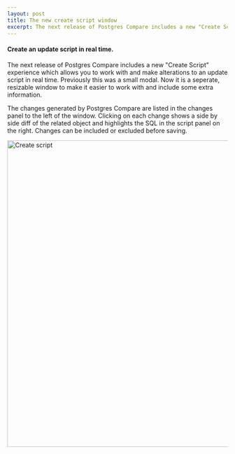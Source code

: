 ```yaml
---
layout: post
title: The new create script window
excerpt: The next release of Postgres Compare includes a new "Create Script" experience which allows you to work with and make alterations to an update script in real time. Previously this was a small modal. Now it is a seperate, resizable window to make it easier to work with and include some extra information.
---
```

#### Create an update script in real time.

The next release of Postgres Compare includes a new "Create Script" experience which allows you to work with and make alterations to an update script in real time. Previously this was a small modal. Now it is a seperate, resizable window to make it easier to work with and include some extra information.

The changes generated by Postgres Compare are listed in the changes panel to the left of the window. Clicking on each change shows a side by side diff of the related object and highlights the SQL in the script panel on the right. Changes can be included or excluded before saving.

<img width="700px" alt="Create script" src="https://www.postgrescompare.com/images/new_script.png">
